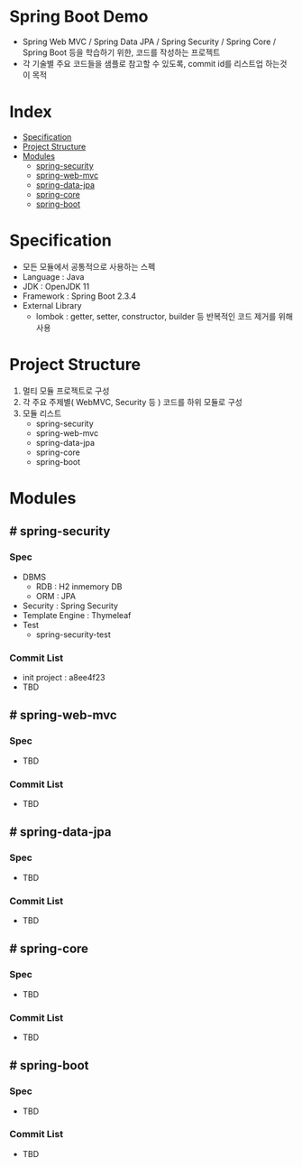 # Spring Boot Demo
- Spring Web MVC / Spring Data JPA / Spring Security / Spring Core / Spring Boot 등을 학습하기 위한, 코드를 작성하는 프로젝트
- 각 기술별 주요 코드들을 샘플로 참고할 수 있도록, commit id를 리스트업 하는것이 목적

# Index
- [Specification](#specification)
- [Project Structure](#project-structure)
- [Modules](#modules)
   * [spring-security](#spring-security)
   * [spring-web-mvc](#spring-web-mvc)
   * [spring-data-jpa](#spring-data-jpa)
   * [spring-core](#spring-core)
   * [spring-boot](#spring-boot)

# Specification
- 모든 모듈에서 공통적으로 사용하는 스펙
- Language : Java
- JDK : OpenJDK 11
- Framework : Spring Boot 2.3.4
- External Library
   * lombok : getter, setter, constructor, builder 등 반복적인 코드 제거를 위해 사용 

# Project Structure
1. 멀티 모듈 프로젝트로 구성
2. 각 주요 주제별( WebMVC, Security 등 ) 코드를 하위 모듈로 구성
3. 모듈 리스트
    * spring-security
    * spring-web-mvc
    * spring-data-jpa
    * spring-core
    * spring-boot

# Modules

## # spring-security
### Spec
- DBMS
  * RDB : H2 inmemory DB
  * ORM : JPA
- Security : Spring Security
- Template Engine : Thymeleaf
- Test
   * spring-security-test
### Commit List
- init project : a8ee4f23
- TBD 

## # spring-web-mvc
### Spec
- TBD
### Commit List
- TBD

## # spring-data-jpa
### Spec
- TBD
### Commit List
- TBD

## # spring-core
### Spec
- TBD
### Commit List
- TBD

## # spring-boot
### Spec
- TBD
### Commit List
- TBD